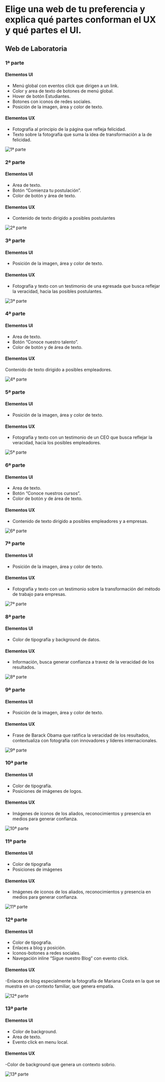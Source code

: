 # Elige una web de tu preferencia y explica qué partes conforman el UX y qué partes el UI.

## Web de Laboratoria


### 1ª parte
#### Elementos UI
- Menú global con eventos click que dirigen a un link.
- Color y area de texto de botones de menú global.
- Hover de botón Estudiantes.
- Botones con iconos de redes sociales.
- Posición de la imagen, área y color de texto.

#### Elementos UX
- Fotografía al principio de la página que refleja felicidad.
- Texto sobre la fotografía que suma la idea de transformación a la de felicidad.

![1ª parte](images/ux-ui/1.png)




### 2ª parte
#### Elementos UI
- Area de texto.
- Botón “Comienza tu postulación”.
- Color de botón y área de texto.

#### Elementos UX
- Contenido de texto dirigido a posibles postulantes

![2ª parte](images/ux-ui/2.png)




### 3ª parte
#### Elementos UI
- Posición de la imagen, área y color de texto.

#### Elementos UX
- Fotografía y texto con un testimonio de una egresada que busca reflejar la veracidad, hacia las posibles postulantes.

![3ª parte](images/ux-ui/3.png)




### 4ª parte
#### Elementos UI
- Area de texto.
- Botón “Conoce nuestro talento”.
- Color de botón y de área de texto.

#### Elementos UX
Contenido de texto dirigido a posibles empleadores.

![4ª parte](images/ux-ui/4.png)




### 5ª parte
#### Elementos UI
- Posición de la imagen, área y color de texto.

#### Elementos UX
- Fotografía y texto con un testimonio de un CEO que busca reflejar la veracidad, hacia los posibles empleadores.

![5ª parte](images/ux-ui/5.png)




### 6ª parte
#### Elementos UI
- Area de texto.
- Botón “Conoce nuestros cursos”.
- Color de botón y de área de texto.


#### Elementos UX
- Contenido de texto dirigido a posibles empleadores y a empresas.

![6ª parte](images/ux-ui/6.png)




### 7ª parte
#### Elementos UI
- Posición de la imagen, área y color de texto.

#### Elementos UX
- Fotografía y texto con un testimonio sobre la transformación del método de trabajo para empresas.

![7ª parte](images/ux-ui/7.png)




### 8ª parte
#### Elementos UI
- Color de tipografía y background de datos.

#### Elementos UX
- Información, busca generar confianza a travez de la veracidad de los resultados.

![8ª parte](images/ux-ui/8.png)




### 9ª parte
#### Elementos UI
- Posición de la imagen, área y color de texto.

#### Elementos UX
- Frase de Barack Obama que ratifica la veracidad de los resultados, contextualiza con fotografía con innovadores y líderes internacionales.

![9ª parte](images/ux-ui/9.png)




### 10ª parte
#### Elementos UI
- Color de tipografía.
- Posiciones de imágenes de logos.

#### Elementos UX
- Imágenes de iconos de los aliados, reconocimientos y presencia en medios para generar confianza.

![10ª parte](images/ux-ui/10.png)




### 11ª parte
#### Elementos UI
- Color de tipografia
- Posiciones de imágenes

#### Elementos UX
- Imágenes de iconos de los aliados, reconocimientos y presencia en medios para generar confianza.

![11ª parte](images/ux-ui/11.png)




### 12ª parte
#### Elementos UI
- Color de tipografia.
- Enlaces a blog y posición.
- Iconos-botones a redes sociales.
- Navegación inline “Sigue nuestro Blog” con evento click.

#### Elementos UX
-Enlaces de blog especialmente la fotografía de Mariana Costa en la que se muestra en un contexto familiar, que genera empatía.

![12ª parte](images/ux-ui/12.png)




### 13ª parte
#### Elementos UI
- Color de background.
- Area de texto.
- Evento click en menu local.

#### Elementos UX
-Color de background que genera un contexto sobrio.

![13ª parte](images/ux-ui/13.png)
